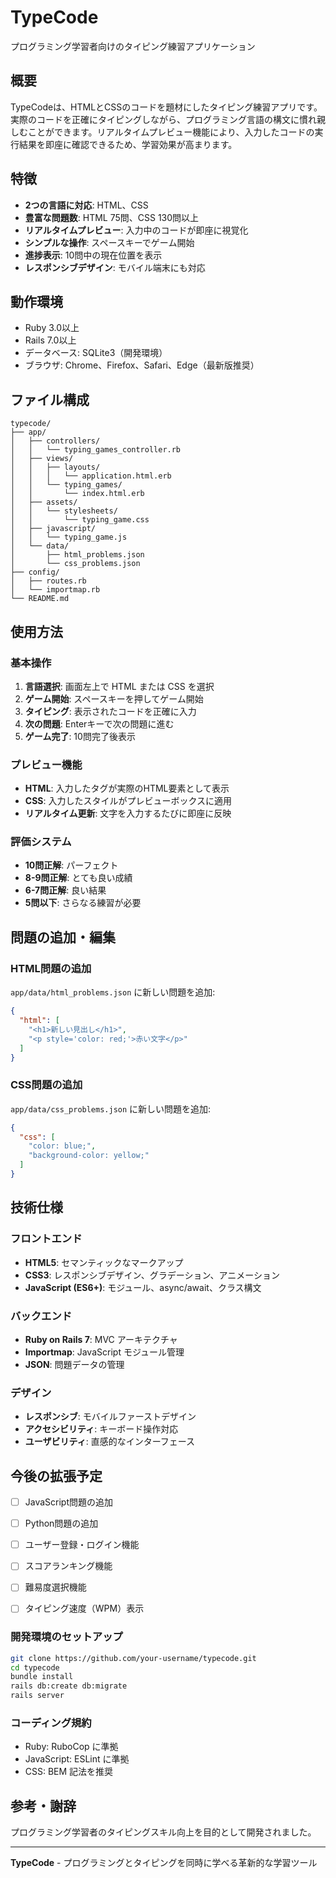 # TypeCode

プログラミング学習者向けのタイピング練習アプリケーション

## 概要

TypeCodeは、HTMLとCSSのコードを題材にしたタイピング練習アプリです。実際のコードを正確にタイピングしながら、プログラミング言語の構文に慣れ親しむことができます。リアルタイムプレビュー機能により、入力したコードの実行結果を即座に確認できるため、学習効果が高まります。

## 特徴

- **2つの言語に対応**: HTML、CSS
- **豊富な問題数**: HTML 75問、CSS 130問以上
- **リアルタイムプレビュー**: 入力中のコードが即座に視覚化
- **シンプルな操作**: スペースキーでゲーム開始
- **進捗表示**: 10問中の現在位置を表示
- **レスポンシブデザイン**: モバイル端末にも対応

## 動作環境

- Ruby 3.0以上
- Rails 7.0以上
- データベース: SQLite3（開発環境）
- ブラウザ: Chrome、Firefox、Safari、Edge（最新版推奨）



## ファイル構成

```
typecode/
├── app/
│   ├── controllers/
│   │   └── typing_games_controller.rb
│   ├── views/
│   │   ├── layouts/
│   │   │   └── application.html.erb
│   │   └── typing_games/
│   │       └── index.html.erb
│   ├── assets/
│   │   └── stylesheets/
│   │       └── typing_game.css
│   ├── javascript/
│   │   └── typing_game.js
│   └── data/
│       ├── html_problems.json
│       └── css_problems.json
├── config/
│   ├── routes.rb
│   └── importmap.rb
└── README.md
```

## 使用方法

### 基本操作

1. **言語選択**: 画面左上で HTML または CSS を選択
2. **ゲーム開始**: スペースキーを押してゲーム開始
3. **タイピング**: 表示されたコードを正確に入力
4. **次の問題**: Enterキーで次の問題に進む
5. **ゲーム完了**: 10問完了後表示

### プレビュー機能

- **HTML**: 入力したタグが実際のHTML要素として表示
- **CSS**: 入力したスタイルがプレビューボックスに適用
- **リアルタイム更新**: 文字を入力するたびに即座に反映

### 評価システム

- **10問正解**: パーフェクト
- **8-9問正解**: とても良い成績
- **6-7問正解**: 良い結果
- **5問以下**: さらなる練習が必要

## 問題の追加・編集

### HTML問題の追加
`app/data/html_problems.json` に新しい問題を追加:

```json
{
  "html": [
    "<h1>新しい見出し</h1>",
    "<p style='color: red;'>赤い文字</p>"
  ]
}
```

### CSS問題の追加
`app/data/css_problems.json` に新しい問題を追加:

```json
{
  "css": [
    "color: blue;",
    "background-color: yellow;"
  ]
}
```


## 技術仕様

### フロントエンド
- **HTML5**: セマンティックなマークアップ
- **CSS3**: レスポンシブデザイン、グラデーション、アニメーション
- **JavaScript (ES6+)**: モジュール、async/await、クラス構文

### バックエンド
- **Ruby on Rails 7**: MVC アーキテクチャ
- **Importmap**: JavaScript モジュール管理
- **JSON**: 問題データの管理

### デザイン
- **レスポンシブ**: モバイルファーストデザイン
- **アクセシビリティ**: キーボード操作対応
- **ユーザビリティ**: 直感的なインターフェース

## 今後の拡張予定

- [ ] JavaScript問題の追加
- [ ] Python問題の追加
- [ ] ユーザー登録・ログイン機能
- [ ] スコアランキング機能
- [ ] 難易度選択機能
- [ ] タイピング速度（WPM）表示



### 開発環境のセットアップ
```bash
git clone https://github.com/your-username/typecode.git
cd typecode
bundle install
rails db:create db:migrate
rails server
```

### コーディング規約
- Ruby: RuboCop に準拠
- JavaScript: ESLint に準拠
- CSS: BEM 記法を推奨


## 参考・謝辞

プログラミング学習者のタイピングスキル向上を目的として開発されました。

---

**TypeCode** - プログラミングとタイピングを同時に学べる革新的な学習ツール